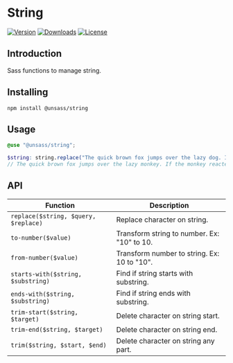 # String

[![Version](https://flat.badgen.net/npm/v/@unsass/string)](https://www.npmjs.com/package/@unsass/string)
[![Downloads](https://flat.badgen.net/npm/dt/@unsass/string)](https://www.npmjs.com/package/@unsass/string)
[![License](https://flat.badgen.net/npm/license/@unsass/string)](https://www.npmjs.com/package/@unsass/string)

## Introduction

Sass functions to manage string.

## Installing

```shell
npm install @unsass/string
```

## Usage

```scss
@use "@unsass/string";

$string: string.replace("The quick brown fox jumps over the lazy dog. If the dog reacted, was it really lazy?", "dog", "monkey");
// The quick brown fox jumps over the lazy monkey. If the monkey reacted, was it really lazy?
```

## API

| Function                             | Description                                 |
|--------------------------------------|---------------------------------------------|
| `replace($string, $query, $replace)` | Replace character on string.                |
| `to-number($value)`                  | Transform string to number. Ex: "10" to 10. |
| `from-number($value)`                | Transform number to string. Ex: 10 to "10". |
| `starts-with($string, $substring)`   | Find if string starts with substring.       |
| `ends-with($string, $substring)`     | Find if string ends with substring.         |
| `trim-start($string, $target)`       | Delete character on string start.           |
| `trim-end($string, $target)`         | Delete character on string end.             |
| `trim($string, $start, $end)`        | Delete character on string any part.        |

